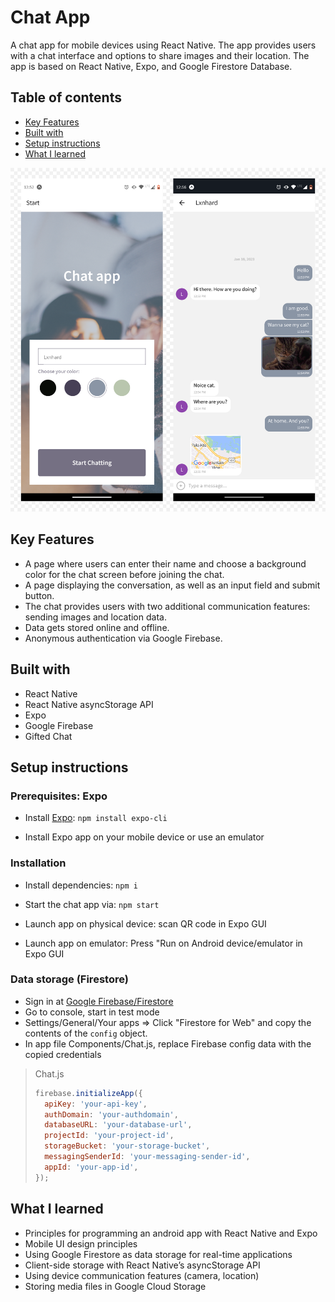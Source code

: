 # Chat App
A chat app for mobile devices using React Native. The app provides users with a chat interface and options to share images and their location. The app is based on React Native, Expo, and Google Firestore Database. 

## Table of contents

- [Key Features](#key-features)
- [Built with](#built-with)
- [Setup instructions](#setup-instructions)
- [What I learned](#what-i-learned)


<img  src="./screenshot.png" width="600" /> 

## Key Features
- A page where users can enter their name and choose a background color for the chat screen before joining the chat.
- A page displaying the conversation, as well as an input field and submit button.
- The chat provides users with two additional communication features: sending images and location data.
- Data gets stored online and offline.
- Anonymous authentication via Google Firebase.

## Built with

- React Native
- React Native asyncStorage API
- Expo
- Google Firebase
- Gifted Chat

## Setup instructions 

### Prerequisites: Expo

- Install [Expo](https://expo.io/): `npm install expo-cli`

- Install Expo app on your mobile device or use an emulator

### Installation

- Install dependencies: `npm i`

- Start the chat app via: `npm start`

- Launch app on physical device: scan QR code in Expo GUI

- Launch app on emulator: Press "Run on Android device/emulator in Expo GUI

### Data storage (Firestore)

- Sign in at [Google Firebase/Firestore](https://firebase.google.com/) 
- Go to console, start in test mode
- Settings/General/Your apps => Click "Firestore for Web" and copy the contents of the `config` object.
- In app file Components/Chat.js, replace Firebase config data with the copied credentials

> Chat.js
>
> ```javascript
> firebase.initializeApp({
>   apiKey: 'your-api-key',
>   authDomain: 'your-authdomain',
>   databaseURL: 'your-database-url',
>   projectId: 'your-project-id',
>   storageBucket: 'your-storage-bucket',
>   messagingSenderId: 'your-messaging-sender-id',
>   appId: 'your-app-id',
> });
> ```

## What I learned

- Principles for programming an android app with React Native and Expo
- Mobile UI design principles
- Using Google Firestore as data storage for real-time applications
- Client-side storage with React Native’s asyncStorage API
- Using device communication features (camera, location)
- Storing media files in Google Cloud Storage
